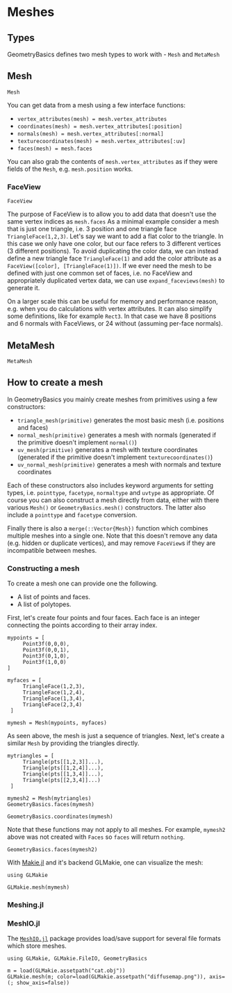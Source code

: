 # Meshes

## Types

GeometryBasics defines two mesh types to work with - `Mesh` and `MetaMesh`

## Mesh

```@docs; canonical=false
Mesh
```

You can get data from a mesh using a few interface functions:
- `vertex_attributes(mesh) = mesh.vertex_attributes`
- `coordinates(mesh) = mesh.vertex_attributes[:position]`
- `normals(mesh) = mesh.vertex_attributes[:normal]`
- `texturecoordinates(mesh) = mesh.vertex_attributes[:uv]`
- `faces(mesh) = mesh.faces`

You can also grab the contents of `mesh.vertex_attributes` as if they were fields of the `Mesh`, e.g. `mesh.position` works.

### FaceView


```@docs; canonical=false
FaceView
```

The purpose of FaceView is to allow you to add data that doesn't use the same vertex indices as `mesh.faces`
As a minimal example consider a mesh that is just one triangle, i.e. 3 position and one triangle face `TriangleFace(1,2,3)`.
Let's say we want to add a flat color to the triangle.
In this case we only have one color, but our face refers to 3 different vertices (3 different positions).
To avoid duplicating the color data, we can instead define a new triangle face `TriangleFace(1)` and add the color attribute as a `FaceView([color], [TriangleFace(1)])`.
If we ever need the mesh to be defined with just one common set of faces, i.e. no FaceView and appropriately duplicated vertex data, we can use `expand_faceviews(mesh)` to generate it.

On a larger scale this can be useful for memory and performance reason, e.g. when you do calculations with vertex attributes.
It can also simplify some definitions, like for example `Rect3`.
In that case we have 8 positions and 6 normals with FaceViews, or 24 without (assuming per-face normals).


## MetaMesh

```julia; canonical=false
MetaMesh
```

## How to create a mesh


In GeometryBasics you mainly create meshes from primitives using a few constructors:
- `triangle_mesh(primitive)` generates the most basic mesh (i.e. positions and faces)
- `normal_mesh(primitive)` generates a mesh with normals (generated if the primitive doesn't implement `normal()`)
- `uv_mesh(primitive)` generates a mesh with texture coordinates (generated if the primitive doesn't implement `texturecoordinates()`)
- `uv_normal_mesh(primitive)` generates a mesh with normals and texture coordinates

Each of these constructors also includes keyword arguments for setting types, i.e. `pointtype`, `facetype`, `normaltype` and `uvtype` as appropriate.
Of course you can also construct a mesh directly from data, either with there various `Mesh()` or `GeometryBasics.mesh()` constructors.
The latter also include a `pointtype` and `facetype` conversion.

Finally there is also a `merge(::Vector{Mesh})` function which combines multiple meshes into a single one.
Note that this doesn't remove any data (e.g. hidden or duplicate vertices), and may remove `FaceView`s if they are incompatible between meshes.

### Constructing a mesh

To create a mesh one can provide one the following.
* A list of points and faces.
* A list of polytopes.

First, let's create four points and four faces. Each face is an integer connecting the points according to their array index.

```@example
mypoints = [
     Point3f(0,0,0),
     Point3f(0,0,1),
     Point3f(0,1,0),
     Point3f(1,0,0)
]

myfaces = [
     TriangleFace(1,2,3),
     TriangleFace(1,2,4),
     TriangleFace(1,3,4),
     TriangleFace(2,3,4)
 ]

mymesh = Mesh(mypoints, myfaces)
```

As seen above, the mesh is just a sequence of triangles. Next, let's create a similar `Mesh` by providing the triangles directly.

```@example
mytriangles = [
     Triangle(pts[[1,2,3]]...),
     Triangle(pts[[1,2,4]]...),
     Triangle(pts[[1,3,4]]...),
     Triangle(pts[[2,3,4]]...)
 ]

mymesh2 = Mesh(mytriangles)
GeometryBasics.faces(mymesh)
```

```@example
GeometryBasics.coordinates(mymesh)
```

Note that these functions may not apply to all meshes. For example, `mymesh2`
above was not created with `Faces` so `faces` will return `nothing`.

```@example
GeometryBasics.faces(mymesh2)
```

With [Makie.jl](https://docs.makie.org) and it's backend GLMakie, one can visualize the mesh:

```@example
using GLMakie

GLMakie.mesh(mymesh)
```


### Meshing.jl

### MeshIO.jl

The [`MeshIO.jl`](https://github.com/JuliaIO/MeshIO.jl) package provides load/save support for several file formats which store meshes.

```@example
using GLMakie, GLMakie.FileIO, GeometryBasics

m = load(GLMakie.assetpath("cat.obj"))
GLMakie.mesh(m; color=load(GLMakie.assetpath("diffusemap.png")), axis=(; show_axis=false))
```
